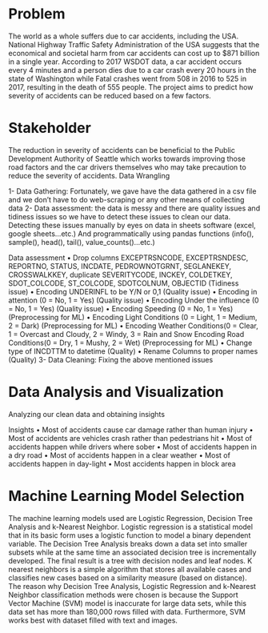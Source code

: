 # Problem

The world as a whole suffers due to car accidents, including the USA. National Highway Traffic Safety Administration of the USA suggests that the economical and societal harm from car accidents can cost up to $871 billion in a single year. According to 2017 WSDOT data, a car accident occurs every 4 minutes and a person dies due to a car crash every 20 hours in the state of Washington while Fatal crashes went from 508 in 2016 to 525 in 2017, resulting in the death of 555 people. The project aims to predict how severity of accidents can be reduced based on a few factors.

# Stakeholder

The reduction in severity of accidents can be beneficial to the Public Development Authority of Seattle which works towards improving those road factors and the car drivers themselves who may take precaution to reduce the severity of accidents.
Data Wrangling

1-	Data Gathering:
 Fortunately, we gave have the data gathered in a csv file and we don’t have to do web-scraping or any other means of collecting data 
2-	Data assessment: the data is messy and there are quality issues and tidiness issues so we have to detect these issues to clean our data.
Detecting these issues manually by eyes on data in sheets software (excel, google sheets…etc.)
And programmatically using pandas functions (info(), sample(), head(), tail(), value_counts()…etc.)

Data assessment
•	Drop columns EXCEPTRSNCODE, EXCEPTRSNDESC, REPORTNO, STATUS, INCDATE, PEDROWNOTGRNT, SEGLANEKEY, CROSSWALKKEY, duplicate SEVERITYCODE, INCKEY, COLDETKEY, SDOT_COLCODE, ST_COLCODE, SDOTCOLNUM, OBJECTID (Tidiness issue)
•	Encoding UNDERINFL to be Y/N or 0,1 (Quality issue)
•	Encoding in attention (0 = No, 1 = Yes) (Quality issue)
•	Encoding Under the influence (0 = No, 1 = Yes) (Quality issue)
•	Encoding Speeding (0 = No, 1 = Yes) (Preprocessing for ML) 
•	Encoding Light Conditions (0 = Light, 1 = Medium, 2 = Dark) (Preprocessing for ML)
•	Encoding Weather Conditions(0 = Clear, 1 = Overcast and Cloudy, 2 = Windy, 3 = Rain and Snow Encoding Road Conditions(0 = Dry, 1 = Mushy, 2 = Wet) (Preprocessing for ML)
•	Change type of INCDTTM to datetime (Quality)
•	Rename Columns to proper names (Quality)
3-	Data Cleaning: Fixing the above mentioned issues


# Data Analysis and Visualization
Analyzing our clean data and obtaining insights
 
Insights 
•	Most of accidents cause car damage rather than human injury 
•	Most of accidents are vehicles crash rather than pedestrians hit
•	Most of accidents happen while drivers where sober
•	Most of accidents happen in a dry road 
•	Most of accidents happen in a clear weather
•	Most of accidents happen in day-light
•	Most accidents happen in block area


# Machine Learning Model Selection
The machine learning models used are Logistic Regression, Decision Tree Analysis and k-Nearest Neighbor. Logistic regression is a statistical model that in its basic form uses a logistic function to model a binary dependent variable. The Decision Tree Analysis breaks down a data set into smaller subsets while at the same time an associated decision tree is incrementally developed. The final result is a tree with decision nodes and leaf nodes. K nearest neighbors is a simple algorithm that stores all available cases and classifies new cases based on a similarity measure (based on distance). The reason why Decision Tree Analysis, Logistic Regression and k-Nearest Neighbor classification methods were chosen is because the Support Vector Machine (SVM) model is inaccurate for large data sets, while this data set has more than 180,000 rows filled with data. Furthermore, SVM works best with dataset filled with text and images.


